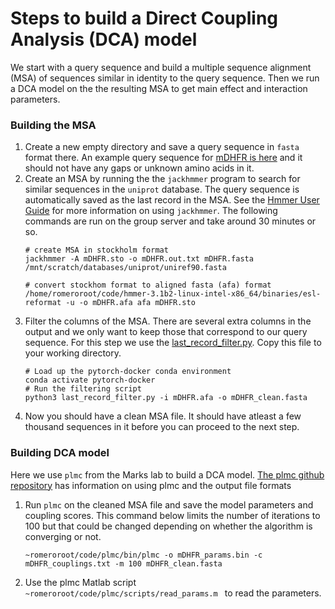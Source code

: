 # Steps to build a Direct Coupling Analysis (DCA) model

We start with a query sequence and build a multiple sequence alignment (MSA) of sequences similar in identity to the query sequence. 
Then we run a DCA model on the the resulting MSA to get main effect and interaction parameters. 


### Building the MSA
1. Create a new empty directory and save a query sequence in `fasta` format there. 
An example query sequence for [mDHFR is here](mDHFR.fasta) and it should not have any gaps or unknown amino acids in it. 
1. Create an MSA by running the the `jackhmmer` program to search for similar sequences in the `uniprot` database. 
The query sequence is automatically saved as the last record in the MSA. 
See the [Hmmer User Guide](http://eddylab.org/software/hmmer/Userguide.pdf) for more information on using `jackhmmer`.
The following commands are run on the group server and take around 30 minutes or so. 
   ```shell
   # create MSA in stockholm format
   jackhmmer -A mDHFR.sto -o mDHFR.out.txt mDHFR.fasta /mnt/scratch/databases/uniprot/uniref90.fasta
   
   # convert stockhom format to aligned fasta (afa) format
   /home/romeroroot/code/hmmer-3.1b2-linux-intel-x86_64/binaries/esl-reformat -u -o mDHFR.afa afa mDHFR.sto 
   ```
1. Filter the columns of the MSA. There are several extra columns in the output and we only want to keep those that correspond to our query sequence. 
For this step we use the [last_record_filter.py](../source/make_dataset/last_record_filter.py). Copy this file to your working directory.  
   ```shell
   # Load up the pytorch-docker conda environment
   conda activate pytorch-docker
   # Run the filtering script
   python3 last_record_filter.py -i mDHFR.afa -o mDHFR_clean.fasta 
   ```
1. Now you should have a clean MSA file. It should have atleast a few thousand sequences in it before you can proceed to the next step.
   
### Building DCA model
Here we use `plmc` from the Marks lab to build a DCA model. 
[The plmc github repository](https://github.com/debbiemarkslab/plmc) has information on using plmc and the output file formats  
1. Run `plmc` on the cleaned MSA file and save the model parameters and coupling scores. This command below limits the number of iterations to 100 but that could be changed depending on whether the algorithm is converging or not. 
   ```shell
   ~romeroroot/code/plmc/bin/plmc -o mDHFR_params.bin -c mDHFR_couplings.txt -m 100 mDHFR_clean.fasta
   ```
2. Use the plmc Matlab script `~romeroroot/code/plmc/scripts/read_params.m ` to read the parameters. 
